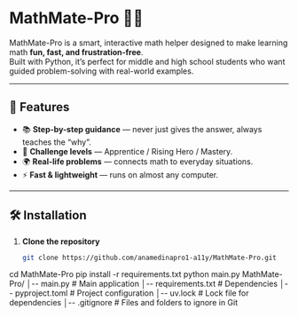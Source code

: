 # MathMate-Pro 🧮✨

MathMate-Pro is a smart, interactive math helper designed to make learning math **fun, fast, and frustration-free**.  
Built with Python, it’s perfect for middle and high school students who want guided problem-solving with real-world examples.  

---

## 🚀 Features
- 📚 **Step-by-step guidance** — never just gives the answer, always teaches the “why”.
- 🎯 **Challenge levels** — Apprentice / Rising Hero / Mastery.
- 🌍 **Real-life problems** — connects math to everyday situations.
- ⚡ **Fast & lightweight** — runs on almost any computer.

---

## 🛠 Installation

1. **Clone the repository**
   ```bash
   git clone https://github.com/anamedinapro1-a11y/MathMate-Pro.git
cd MathMate-Pro
pip install -r requirements.txt
python main.py
MathMate-Pro/
│-- main.py           # Main application
│-- requirements.txt  # Dependencies
│-- pyproject.toml    # Project configuration
│-- uv.lock           # Lock file for dependencies
│-- .gitignore        # Files and folders to ignore in Git
